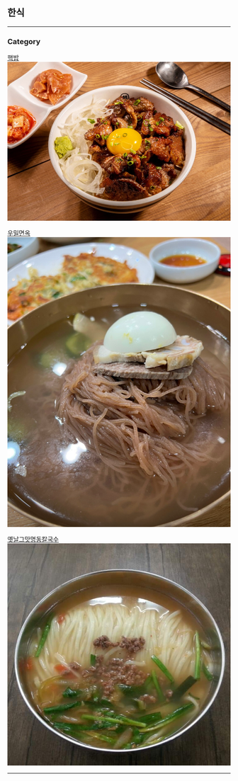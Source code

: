 ## 한식

---

### Category

[핵밥](/hackbob/hackbob.md)
<img src="hackbob/img/food.jpg?raw=true"/>

[우밀면옥](/woomil/woomil.md)
<img src="woomil/img/food.png?raw=true"/>

[옛날그맛명동칼국수](/myongdong/myongdong.md)
<img src="myongdong/img/food.jpg?raw=true"/>

---

